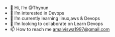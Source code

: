 - 👋 Hi, I’m @Thynun
- 👀 I’m interested in Devops   
- 🌱 I’m currently learning linux,aws & Devops 
- 💞️ I’m looking to collaborate on Learn Devops 
- 📫 How to reach me amalviswa1997@gmail.com

<!---
Thynun/Thynun is a ✨ special ✨ repository because its `README.md` (this file) appears on your GitHub profile.
You can click the Preview link to take a look at your changes.
--->
